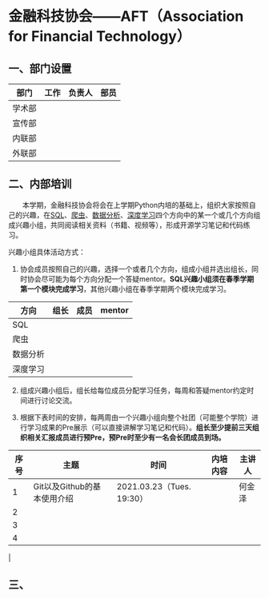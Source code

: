 # 金融科技协会——AFT（Association for Financial Technology）

## 一、部门设置

| 部门 | 工作  | 负责人 | 部员 |
| ------------ | ------------ | ------------ | ------------ |
| 学术部 |  | | |
| 宣传部 |  | | |
| 内联部 |  |  |  |
| 外联部 |  |  |  |

## 二、内部培训

&emsp;&emsp;本学期，金融科技协会将会在上学期Python内培的基础上，组织大家按照自己的兴趣，在[SQL]()、[爬虫]()、[数据分析]()、[深度学习]()四个方向中的某一个或几个方向组成兴趣小组，共同阅读相关资料（书籍、视频等），形成开源学习笔记和代码练习。


兴趣小组具体活动方式：

1. 协会成员按照自己的兴趣，选择一个或者几个方向，组成小组并选出组长，同时协会尽可能为每个方向分配一个答疑mentor。**SQL兴趣小组须在春季学期第一个模块完成学习**，其他兴趣小组在春季学期两个模块完成学习。

| 方向 | 组长  | 成员 | mentor |
| ------------ | ------------ | ------------ | ------------ |
| SQL |  | | |
| 爬虫 |  | | |
| 数据分析 | | | |
| 深度学习 | | | |

2. 组成兴趣小组后，组长给每位成员分配学习任务，每周和答疑mentor约定时间进行讨论交流。

3. 根据下表时间的安排，每两周由一个兴趣小组向整个社团（可能整个学院）进行学习成果的Pre展示（可以直接讲解学习笔记和代码）。**组长至少提前三天组织相关汇报成员进行预Pre，预Pre时至少有一名会长团成员到场。**

| 序号 | 主题  | 时间 | 内培内容 | 主讲人 |
| ------------ | ------------ | ------------ | ------------ | ------------ |
| 1 | Git以及Github的基本使用介绍 | 2021.03.23（Tues. 19:30）|  | 何金泽|
| 2 |  | | | |
| 3 |  |  |  | |
| 4 |  |  |  | |
|


## 三、
